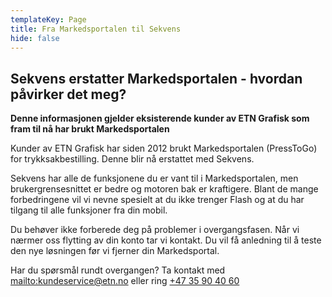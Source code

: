 ```yaml
---
templateKey: Page
title: Fra Markedsportalen til Sekvens
hide: false
---
```

## Sekvens erstatter Markedsportalen - hvordan påvirker det meg?

**Denne informasjonen gjelder eksisterende kunder av ETN Grafisk som fram til nå har brukt Markedsportalen**

Kunder av ETN Grafisk har siden 2012 brukt Markedsportalen (PressToGo) for trykksakbestilling. Denne blir nå erstattet med Sekvens. 

Sekvens har alle de funksjonene du er vant til i Markedsportalen, men brukergrensesnittet er bedre og motoren bak er kraftigere. Blant de mange forbedringene vil vi nevne spesielt at du ikke trenger Flash og at du har tilgang til alle funksjoner fra din mobil.

Du behøver ikke forberede deg på problemer i overgangsfasen. Når vi nærmer oss flytting av din konto tar vi kontakt. Du vil få anledning til å teste den nye løsningen før vi fjerner din Markedsportal.

Har du spørsmål rundt overgangen?
Ta kontakt med <mailto:kundeservice@etn.no> eller ring [+47 35 90 40 60](<tel:+47 35 90 40 60>)
